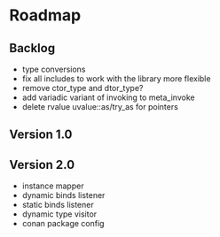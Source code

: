 # Roadmap

## Backlog

- type conversions
- fix all includes to work with the library more flexible
- remove ctor_type and dtor_type?
- add variadic variant of invoking to meta_invoke
- delete rvalue uvalue::as/try_as for pointers

## Version 1.0

## Version 2.0

- instance mapper
- dynamic binds listener
- static binds listener
- dynamic type visitor
- conan package config

